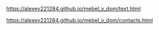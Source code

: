 https://alexey221284.github.io/mebel_v_dom/text.html

https://alexey221284.github.io/mebel_v_dom/contacts.html
